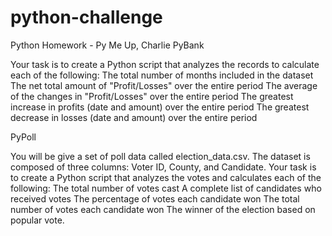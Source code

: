 # python-challenge
Python Homework - Py Me Up, Charlie
PyBank

Your task is to create a Python script that analyzes the records to calculate each of the following:
The total number of months included in the dataset
The net total amount of "Profit/Losses" over the entire period
The average of the changes in "Profit/Losses" over the entire period
The greatest increase in profits (date and amount) over the entire period
The greatest decrease in losses (date and amount) over the entire period

PyPoll

You will be give a set of poll data called election_data.csv. The dataset is composed of three columns: Voter ID, County, and Candidate. Your task is to create a Python script that analyzes the votes and calculates each of the following:
The total number of votes cast
A complete list of candidates who received votes
The percentage of votes each candidate won
The total number of votes each candidate won
The winner of the election based on popular vote.




